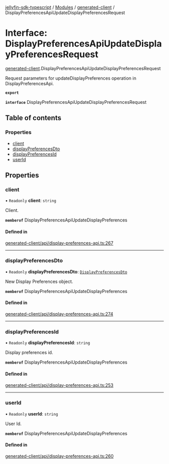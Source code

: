 [jellyfin-sdk-typescript](../README.md) / [Modules](../modules.md) / [generated-client](../modules/generated_client.md) / DisplayPreferencesApiUpdateDisplayPreferencesRequest

# Interface: DisplayPreferencesApiUpdateDisplayPreferencesRequest

[generated-client](../modules/generated_client.md).DisplayPreferencesApiUpdateDisplayPreferencesRequest

Request parameters for updateDisplayPreferences operation in DisplayPreferencesApi.

**`export`**

**`interface`** DisplayPreferencesApiUpdateDisplayPreferencesRequest

## Table of contents

### Properties

- [client](generated_client.DisplayPreferencesApiUpdateDisplayPreferencesRequest.md#client)
- [displayPreferencesDto](generated_client.DisplayPreferencesApiUpdateDisplayPreferencesRequest.md#displaypreferencesdto)
- [displayPreferencesId](generated_client.DisplayPreferencesApiUpdateDisplayPreferencesRequest.md#displaypreferencesid)
- [userId](generated_client.DisplayPreferencesApiUpdateDisplayPreferencesRequest.md#userid)

## Properties

### client

• `Readonly` **client**: `string`

Client.

**`memberof`** DisplayPreferencesApiUpdateDisplayPreferences

#### Defined in

[generated-client/api/display-preferences-api.ts:267](https://github.com/thornbill/jellyfin-sdk-typescript/blob/e4df7f8/src/generated-client/api/display-preferences-api.ts#L267)

___

### displayPreferencesDto

• `Readonly` **displayPreferencesDto**: [`DisplayPreferencesDto`](generated_client.DisplayPreferencesDto.md)

New Display Preferences object.

**`memberof`** DisplayPreferencesApiUpdateDisplayPreferences

#### Defined in

[generated-client/api/display-preferences-api.ts:274](https://github.com/thornbill/jellyfin-sdk-typescript/blob/e4df7f8/src/generated-client/api/display-preferences-api.ts#L274)

___

### displayPreferencesId

• `Readonly` **displayPreferencesId**: `string`

Display preferences id.

**`memberof`** DisplayPreferencesApiUpdateDisplayPreferences

#### Defined in

[generated-client/api/display-preferences-api.ts:253](https://github.com/thornbill/jellyfin-sdk-typescript/blob/e4df7f8/src/generated-client/api/display-preferences-api.ts#L253)

___

### userId

• `Readonly` **userId**: `string`

User Id.

**`memberof`** DisplayPreferencesApiUpdateDisplayPreferences

#### Defined in

[generated-client/api/display-preferences-api.ts:260](https://github.com/thornbill/jellyfin-sdk-typescript/blob/e4df7f8/src/generated-client/api/display-preferences-api.ts#L260)
